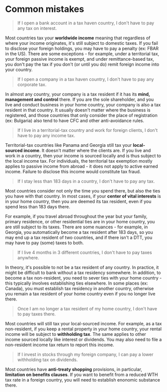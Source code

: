 # Common mistakes

> If I open a bank account in a tax haven country, I don't have to pay any tax on interest.

Most countries tax your **worldwide income** meaning that regardless of where your income originates, it's still subject to domestic taxes. If you fail to disclose your foreign holdings, you may have to pay a penalty (ex: FBAR in the US). There are some exceptions - for example, under a territorial tax, your foreign passive income is exempt, and under remittance-based tax, you don't pay the tax if you don't (or until you do) remit foreign income into your country.

> If I open a company in a tax haven country, I don't have to pay any corporate tax.

In almost any country, your company is a tax resident if it has its **mind, management and control** there. If you are the sole shareholder, and you live and conduct business in your home country, your company is also a tax resident in that country. It usually doesn't matter where the business is registered, and those countries that only consider the place of registration (ex: Bulgaria) also tend to have CFC and other anti-avoidance rules.

> If I live in a territorial-tax country and work for foreign clients, I don't have to pay any income tax.

Territorial-tax countries like Panama and Georgia still tax your **local-sourced income**. It doesn't matter where the clients are. If you live and work in a country, then your income is sourced locally and is thus subject to the local income tax. For individuals, the territorial tax exemption mostly applies to passive income from abroad - it does not apply to active earned income. Failure to disclose this income would constitute tax fraud.

> If I stay less than 183 days in a country, I don't have to pay any tax.

Most countries consider not only the time you spend there, but also the ties you have with that country. In most cases, if your **center of vital interests** is in your home country, then you are deemed its tax resident, even if you spend less than 183 days there.

For example, if you travel abroad throughout the year but your family, primary residence, or other residential ties are in your home country, you are still subject to its taxes. There are some nuances - for example, in Georgia, you automatically become a tax resident after 183 days, so you may end up a tax resident of two countries, and if there isn't a DTT, you may have to pay (some) taxes to both.

> If I live 4 months in 3 different countries, I don't have to pay taxes anywhere.

In theory, it's possible to not be a tax resident of any country. In practice, it might be difficult to bank without a tax residency somewhere. In addition, to become a tax non-resident, you need to sever ties with your home country - this typically involves establishing ties elsewhere. In some places (ex: Canada), you must establish tax residency in another country, otherwise you remain a tax resident of your home country even if you no longer live there.

> Once I am no longer a tax resident of my home country, I don't have to pay taxes there.

Most countries will still tax your local-sourced income. For example, as a tax non-resident, if you keep a rental property in your home country, your rental income will be subject to **withholding tax**. The same applies to other income sourced locally like interest or dividends. You may also need to file a non-resident income tax return to report this income.

> If I invest in stocks through my foreign company, I can pay a lower withholding tax on dividends.

Most countries have **anti-treaty shopping** provisions, in particular, **limitation on benefits clauses**. If you want to benefit from a reduced WTH tax rate in a foreign country, you will need to establish enonomic substance there.
